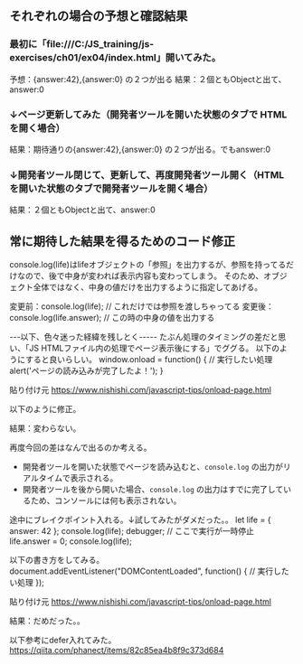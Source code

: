## それぞれの場合の予想と確認結果

### 最初に「file:///C:/JS_training/js-exercises/ch01/ex04/index.html」開いてみた。
予想：{answer:42},{answer:0} の２つが出る
結果：２個ともObjectと出て、answer:0

### ↓ページ更新してみた（開発者ツールを開いた状態のタブで HTML を開く場合）
結果：期待通りの{answer:42},{answer:0} の２つが出る。でもanswer:0

### ↓開発者ツール閉じて、更新して、再度開発者ツール開く（HTML を開いた状態のタブで開発者ツールを開く場合）
結果：２個ともObjectと出て、answer:0

## 常に期待した結果を得るためのコード修正
console.log(life)はlifeオブジェクトの「参照」を出力するが、参照を持ってるだけなので、後で中身が変われば表示内容も変わってしまう。
そのため、オブジェクト全体ではなく、中身の値だけを出力するように指定してあげる。

変更前：console.log(life); // これだけでは参照を渡しちゃってる
変更後：console.log(life.answer); // この時の中身の値を出力する






---以下、色々迷った経緯を残しとく-----
たぶん処理のタイミングの差だと思い、「JS HTMLファイル内の処理でページ表示後にする」でググる。
以下のようにすると良いらしい。
window.onload = function() {
   // 実行したい処理
   alert('ページの読み込みが完了したよ！');
}

貼り付け元  <https://www.nishishi.com/javascript-tips/onload-page.html> 

以下のように修正。
<!DOCTYPE html>
<html>
  <body>
    <script>
        window.onload = function () {
            let life = { answer: 42 };
            console.log(life);
            life.answer = 0;
            console.log(life);
        }
    </script>
  </body>
</html>

結果：変わらない。

再度今回の差はなんで出るのか考える。
- 開発者ツールを開いた状態でページを読み込むと、`console.log` の出力がリアルタイムで表示される。
- 開発者ツールを後から開いた場合、`console.log` の出力はすでに完了しているため、コンソールには何も表示されない。

途中にブレイクポイント入れる。↓試してみたがダメだった。。
   let life = { answer: 42 };
   console.log(life);
   debugger; // ここで実行が一時停止
   life.answer = 0;
   console.log(life);


以下の書き方をしてみる。
document.addEventListener("DOMContentLoaded", function() {
   // 実行したい処理
});

貼り付け元  <https://www.nishishi.com/javascript-tips/onload-page.html> 

結果：だめだった。。


以下参考にdefer入れてみた。
https://qiita.com/phanect/items/82c85ea4b8f9c373d684

<script defer>

結果：だめだった。。

以下でうまく行った。
console.log(life)はlifeオブジェクトの「参照」を出力するが、参照を持ってるだけなので、後で中身が変われば表示内容も変わってしまう。
そのため、オブジェクト全体ではなく、中身の値だけを出力するように指定してあげる。

変更前：console.log(life); // これだけでは参照を渡しちゃってる
変更後：console.log(life.answer); // この時の中身の値を出力する
